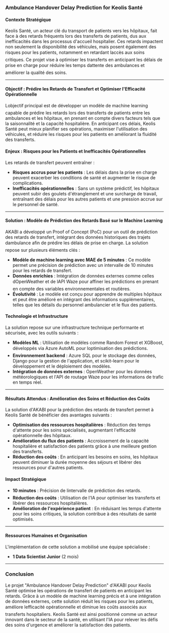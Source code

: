 ### Ambulance Handover Delay Prediction for Keolis Santé

#### Contexte Stratégique

Keolis Santé, un acteur clé du transport de patients vers les hôpitaux, fait face à des retards fréquents lors des transferts de patients, dus aux inefficacités dans les processus d'accueil hospitalier. Ces retards impactent non seulement la disponibilité des véhicules, mais posent également des risques pour les patients, notamment en retardant laccès aux soins critiques. Ce projet vise à optimiser les transferts en anticipant les délais de prise en charge pour réduire les temps dattente des ambulances et améliorer la qualité des soins.

---

#### Objectif : Prédire les Retards de Transfert et Optimiser l'Efficacité Opérationnelle

Lobjectif principal est de développer un modèle de machine learning capable de prédire les retards lors des transferts de patients entre les ambulances et les hôpitaux, en prenant en compte divers facteurs tels que la saisonnalité et la capacité hospitalière. En anticipant ces délais, Keolis Santé peut mieux planifier ses opérations, maximiser l'utilisation des véhicules, et réduire les risques pour les patients en améliorant la fluidité des transferts.

#### Enjeux : Risques pour les Patients et Inefficacités Opérationnelles

Les retards de transfert peuvent entraîner :
- **Risques accrus pour les patients** : Les délais dans la prise en charge peuvent exacerber les conditions de santé et augmenter le risque de complications.
- **Inefficacités opérationnelles** : Sans un système prédictif, les hôpitaux peuvent subir des goulets d'étranglement et une surcharge de travail, entraînant des délais pour les autres patients et une pression accrue sur le personnel de santé.

---

#### Solution : Modèle de Prédiction des Retards Basé sur le Machine Learning

AKABI a développé un Proof of Concept (PoC) pour un outil de prédiction des retards de transfert, intégrant des données historiques des trajets dambulance afin de prédire les délais de prise en charge. La solution repose sur plusieurs éléments clés :
- **Modèle de machine learning avec MAE de 5 minutes** : Ce modèle permet une précision de prédiction avec un intervalle de 10 minutes pour les retards de transfert.
- **Données enrichies** : Intégration de données externes comme celles dOpenWeather et de lAPI Waze pour affiner les prédictions en prenant en compte des variables environnementales et routières.
- **Évolutivité** : Le modèle est conçu pour apprendre de multiples hôpitaux et peut être amélioré en intégrant des informations supplémentaires, telles que les détails du personnel ambulancier et le flux des patients.

#### Technologie et Infrastructure

La solution repose sur une infrastructure technique performante et sécurisée, avec les outils suivants :
- **Modèles ML** : Utilisation de modèles comme Random Forest et XGBoost, développés via Azure AutoML pour loptimisation des prédictions.
- **Environnement backend** : Azure SQL pour le stockage des données, Django pour la gestion de l'application, et scikit-learn pour le développement et le déploiement des modèles.
- **Intégration de données externes** : OpenWeather pour les données météorologiques et l'API de routage Waze pour les informations de trafic en temps réel.

---

#### Résultats Attendus : Amélioration des Soins et Réduction des Coûts

La solution d'AKABI pour la prédiction des retards de transfert permet à Keolis Santé de bénéficier des avantages suivants :
- **Optimisation des ressources hospitalières** : Réduction des temps d'attente pour les soins spécialisés, augmentant l'efficacité opérationnelle des hôpitaux.
- **Amélioration du flux des patients** : Accroissement de la capacité hospitalière et satisfaction des patients grâce à une meilleure gestion des transferts.
- **Réduction des coûts** : En anticipant les besoins en soins, les hôpitaux peuvent diminuer la durée moyenne des séjours et libérer des ressources pour d'autres patients.

#### Impact Stratégique

- **10 minutes** : Précision de lintervalle de prédiction des retards.
- **Réduction des coûts** : Utilisation de l'IA pour optimiser les transferts et libérer des ressources hospitalières.
- **Amélioration de l'expérience patient** : En réduisant les temps d'attente pour les soins critiques, la solution contribue à des résultats de santé optimisés.

---

#### Ressources Humaines et Organisation

L'implémentation de cette solution a mobilisé une équipe spécialisée :
- **1 Data Scientist Junior** (2 mois)

---

### Conclusion

Le projet "Ambulance Handover Delay Prediction" d'AKABI pour Keolis Santé optimise les opérations de transfert de patients en anticipant les retards. Grâce à un modèle de machine learning précis et à une intégration de données externes, cette solution réduit les risques pour les patients, améliore lefficacité opérationnelle et diminue les coûts associés aux transferts hospitaliers. Keolis Santé est ainsi positionné comme un acteur innovant dans le secteur de la santé, en utilisant l'IA pour relever les défis des soins d'urgence et améliorer la satisfaction des patients.